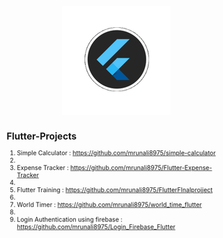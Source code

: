  <h1 align="center"> <center><img src="https://github.com/mrunali8975/Flutter-Projects/blob/main/animation_500_l06na5ps.gif"  width="250"></h1>

## Flutter-Projects
 1. Simple Calculator : https://github.com/mrunali8975/simple-calculator
 2. 
 3. Expense Tracker : https://github.com/mrunali8975/Flutter-Expense-Tracker
 4. 
 5. Flutter Training : https://github.com/mrunali8975/FlutterFInalprojject
 6. 
 7. World Timer : https://github.com/mrunali8975/world_time_flutter
 8. 
 9. Login Authentication using firebase : https://github.com/mrunali8975/Login_Firebase_Flutter
  
